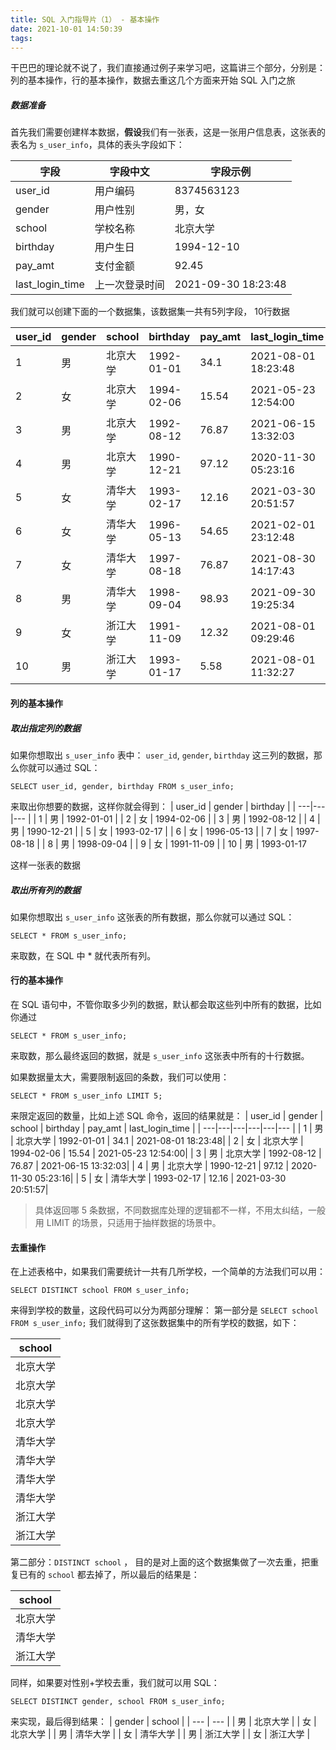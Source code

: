 ```yaml
---
title: SQL 入门指导片（1） - 基本操作
date: 2021-10-01 14:50:39
tags:
---
```


干巴巴的理论就不说了，我们直接通过例子来学习吧，这篇讲三个部分，分别是：列的基本操作，行的基本操作，数据去重这几个方面来开始 SQL 入门之旅

##### 数据准备
首先我们需要创建样本数据，**假设**我们有一张表，这是一张用户信息表，这张表的表名为 `s_user_info`，具体的表头字段如下：

| 字段 | 字段中文 | 字段示例
| ---|---|--- |
| user_id | 用户编码 | 8374563123 |
| gender | 用户性别 | 男，女 |
| school | 学校名称 | 北京大学 |
| birthday | 用户生日 | 1994-12-10 |
| pay_amt | 支付金额 | 92.45 |
| last_login_time | 上一次登录时间 | 2021-09-30 18:23:48 |

我们就可以创建下面的一个数据集，该数据集一共有5列字段， 10行数据

| user_id | gender | school | birthday | pay_amt | last_login_time |
| ---|---|---|---|---|--- |
| 1 | 男 | 北京大学 | 1992-01-01 | 34.1 | 2021-08-01 18:23:48|
| 2 | 女 | 北京大学 | 1994-02-06 | 15.54 | 2021-05-23 12:54:00|
| 3 | 男 | 北京大学 | 1992-08-12 | 76.87 | 2021-06-15 13:32:03|
| 4 | 男 | 北京大学 | 1990-12-21 | 97.12 | 2020-11-30 05:23:16|
| 5 | 女 | 清华大学 | 1993-02-17 | 12.16 | 2021-03-30 20:51:57|
| 6 | 女 | 清华大学 | 1996-05-13 | 54.65 | 2021-02-01 23:12:48|
| 7 | 女 | 清华大学 | 1997-08-18 | 76.87 | 2021-08-30 14:17:43|
| 8 | 男 | 清华大学 | 1998-09-04 | 98.93 | 2021-09-30 19:25:34|
| 9 | 女 | 浙江大学 | 1991-11-09 | 12.32 | 2021-08-01 09:29:46|
| 10 | 男 | 浙江大学 | 1993-01-17 | 5.58 | 2021-08-01 11:32:27|


#### 列的基本操作

##### 取出指定列的数据
如果你想取出 `s_user_info` 表中： `user_id`, `gender`, `birthday` 这三列的数据，那么你就可以通过 SQL：
```
SELECT user_id, gender, birthday FROM s_user_info; 
```
来取出你想要的数据，这样你就会得到：
| user_id | gender | birthday |
| ---|---|--- |
| 1 | 男 | 1992-01-01 |
| 2 | 女 | 1994-02-06 |
| 3 | 男 | 1992-08-12 |
| 4 | 男 | 1990-12-21 |
| 5 | 女 | 1993-02-17 |
| 6 | 女 | 1996-05-13 |
| 7 | 女 | 1997-08-18 |
| 8 | 男 | 1998-09-04 |
| 9 | 女 | 1991-11-09 |
| 10 | 男 | 1993-01-17 

这样一张表的数据

##### 取出所有列的数据
如果你想取出 `s_user_info` 这张表的所有数据，那么你就可以通过 SQL：
```
SELECT * FROM s_user_info; 
```
来取数，在 SQL 中 * 就代表所有列。

#### 行的基本操作
在 SQL 语句中，不管你取多少列的数据，默认都会取这些列中所有的数据，比如你通过
```
SELECT * FROM s_user_info; 
```
来取数，那么最终返回的数据，就是 `s_user_info` 这张表中所有的十行数据。

如果数据量太大，需要限制返回的条数，我们可以使用：
```
SELECT * FROM s_user_info LIMIT 5; 
```
来限定返回的数量，比如上述 SQL 命令，返回的结果就是：
| user_id | gender | school | birthday | pay_amt | last_login_time |
| ---|---|---|---|---|--- |
| 1 | 男 | 北京大学 | 1992-01-01 | 34.1 | 2021-08-01 18:23:48|
| 2 | 女 | 北京大学 | 1994-02-06 | 15.54 | 2021-05-23 12:54:00|
| 3 | 男 | 北京大学 | 1992-08-12 | 76.87 | 2021-06-15 13:32:03|
| 4 | 男 | 北京大学 | 1990-12-21 | 97.12 | 2020-11-30 05:23:16|
| 5 | 女 | 清华大学 | 1993-02-17 | 12.16 | 2021-03-30 20:51:57|

> 具体返回哪 5 条数据，不同数据库处理的逻辑都不一样，不用太纠结，一般用 LIMIT 的场景，只适用于抽样数据的场景中。

#### 去重操作
在上述表格中，如果我们需要统计一共有几所学校，一个简单的方法我们可以用：
```
SELECT DISTINCT school FROM s_user_info;
```
来得到学校的数量，这段代码可以分为两部分理解：
第一部分是 `SELECT school FROM s_user_info;` 我们就得到了这张数据集中的所有学校的数据，如下：

| school |
| --- |
| 北京大学 | 
| 北京大学 | 
| 北京大学 | 
| 北京大学 | 
| 清华大学 | 
| 清华大学 | 
| 清华大学 | 
| 清华大学 | 
| 浙江大学 | 
| 浙江大学 |

第二部分：`DISTINCT school` ， 目的是对上面的这个数据集做了一次去重，把重复已有的 `school` 都去掉了，所以最后的结果是：

| school |
| --- |
| 北京大学 | 
| 清华大学 | 
| 浙江大学 |

同样，如果要对性别+学校去重，我们就可以用 SQL：

```
SELECT DISTINCT gender, school FROM s_user_info;
```

来实现，最后得到结果：
| gender | school |
| --- | --- |
| 男 | 北京大学 |
| 女 | 北京大学 |
| 男 | 清华大学 |
| 女 | 清华大学 |
| 男 | 浙江大学 |
| 女 | 浙江大学 |